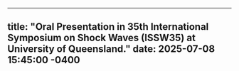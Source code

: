 
---
title: "Oral Presentation in 35th International Symposium on Shock Waves (ISSW35) at University of Queensland."
date: 2025-07-08 15:45:00 -0400
---
